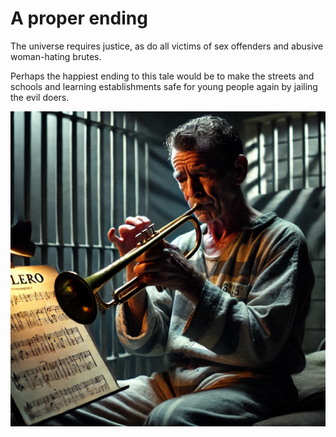 # A proper ending

<div id="google_translate_element"></div>
<script type="text/javascript" src="//translate.google.com/translate_a/element.js?cb=googleTranslateElementInit"></script>
<script type="text/javascript">
function googleTranslateElementInit() {
  new google.translate.TranslateElement({pageLanguage: 'en'}, 'google_translate_element');
}
</script>

The universe requires justice, as do all victims of sex offenders and abusive woman-hating brutes. 

Perhaps the happiest ending to this tale would be to make the streets and schools and learning establishments safe for young people again by jailing the evil doers.

![Geoffrey Epstein in jail](../content/images/geoff-in-prison.png)
